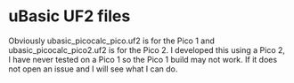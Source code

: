 # uBasic UF2 files

Obviously ubasic_picocalc_pico.uf2 is for the Pico 1 and ubasic_picocalc_pico2.uf2 is for the Pico 2. I developed this using a Pico 2, I have never tested on a Pico 1 so the Pico 1 build may not work. If it does not open an issue and I will see what I can do.